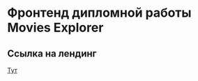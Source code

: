 # Фронтенд дипломной работы Movies Explorer

## Ссылка на лендинг
[Тут](https://diploma.nomoredomains.monster)

